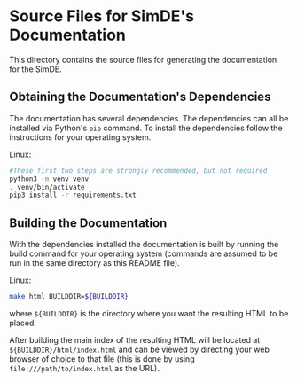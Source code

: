 Source Files for SimDE's Documentation
======================================

This directory contains the source files for generating the documentation for
the SimDE.

Obtaining the Documentation's Dependencies
------------------------------------------

The documentation has several dependencies. The dependencies can all be
installed via Python's `pip` command. To install the dependencies follow the
instructions for your operating system.

Linux:

~~~.sh
#These first two steps are strongly recommended, but not required
python3 -m venv venv
. venv/bin/activate
pip3 install -r requirements.txt
~~~

Building the Documentation
--------------------------

With the dependencies installed the documentation is built by running the build
command for your operating system (commands are assumed to be run in the same
directory as this README file).

Linux:

~~~.sh
make html BUILDDIR=${BUILDDIR}
~~~

where `${BUILDDIR}` is the directory where you want the resulting HTML to be
placed.

After building the main index of the resulting HTML will be located at
`${BUILDDIR}/html/index.html` and can be viewed by directing your web browser of
choice to that file (this is done by using `file:///path/to/index.html` as the
URL).
